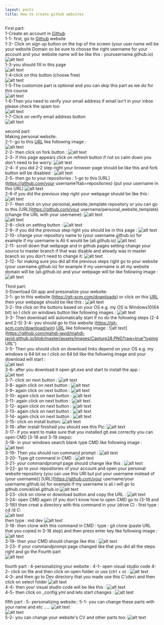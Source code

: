 ```yaml
---
layout: posts
title: How to create github websites 
---
```


First part:<br />
1-Create an account in [Github](https://github.com)<br />
    1-1- first, go to [Github](https://github.com) website <br />
    1-2- Click on sign up button on the top of the screen (your user name will be your website Domain so be sure to choose the right username for your account and your website name will be like this : yourusername.github.io)<br /> 
      ![alt text](https://github.com/mahdi-javid/mahdi-javid.github.io/blob/master/assets/images/Capture.PNG?raw=true "Sign up bottom")<br />
    1-3-you should fill in this page<br />
      ![alt text](https://github.com/mahdi-javid/mahdi-javid.github.io/blob/master/assets/images/Capture1.PNG?raw=true "sign up form")<br />
    1-4-click on this button (choose free)<br />
      ![alt text](https://github.com/mahdi-javid/mahdi-javid.github.io/blob/master/assets/images/Capture2.PNG?raw=true "plan")<br />
    1-5-The customize part is optional and you can skip this part as we do for this course<br />
      ![alt text](https://github.com/mahdi-javid/mahdi-javid.github.io/blob/master/assets/images/Capture3.PNG?raw=true "customize part")<br />
    1-6-Then you need to verify your email address if email isn't in your inbox please check the spam too<br />
      ![alt text](https://github.com/mahdi-javid/mahdi-javid.github.io/blob/master/assets/images/Capture4.PNG?raw=true "verifying email1")<br />
    1-7-Click on verify email address button<br />
      ![alt text](https://github.com/mahdi-javid/mahdi-javid.github.io/blob/master/assets/images/Capture5.PNG?raw=true "verifying email2")<br />

second part:<br />
Making personal website:<br />
2-1- go to this [URL](https://github.com/sauleh/personal_website_template) like following image :<br />
  ![alt text](https://github.com/mahdi-javid/mahdi-javid.github.io/blob/master/assets/images/Capture51.PNG?raw=true "verifying email2")<br />
2-2- then click on fork button :
  ![alt text](https://github.com/mahdi-javid/mahdi-javid.github.io/blob/master/assets/images/Capture52.PNG?raw=true "verifying email2")<br />
2-3- if this page appears click on refresh button if not so calm down you don't need to be worry:
  ![alt text](https://github.com/mahdi-javid/mahdi-javid.github.io/blob/master/assets/images/Capture53.PNG?raw=true "verifying email2")<br />
2-4- if you did 2-2 step right your browser page should be like this and fork button will be disabled :
  ![alt text](https://github.com/mahdi-javid/mahdi-javid.github.io/blob/master/assets/images/Capture54.PNG?raw=true "verifying email2")<br />
2-5- then go to your repositories :
   1-go to this [URL](https://github.com/your username?tab=repositories) (put your username in this URL)
     ![alt text](https://github.com/mahdi-javid/mahdi-javid.github.io/blob/master/assets/images/Capture55.PNG?raw=true "verifying email2")<br />
2-6-if you did the previous step right your webpage should be like this :
  ![alt text](https://github.com/mahdi-javid/mahdi-javid.github.io/blob/master/assets/images/Capture56.PNG?raw=true "verifying email2")<br />
2-7- then click on your personal_website_template repository or you can go to this [URL](https://github.com/your username/personal_website_template)(change the URL with your username):
  ![alt text](https://github.com/mahdi-javid/mahdi-javid.github.io/blob/master/assets/images/Capture57.PNG?raw=true "verifying email2")<br />
  ![alt text](https://github.com/mahdi-javid/mahdi-javid.github.io/blob/master/assets/images/Capture58.PNG?raw=true "verifying email2")<br />
2-8- click on setting button :
  ![alt text](https://github.com/mahdi-javid/mahdi-javid.github.io/blob/master/assets/images/Capture59.PNG?raw=true "verifying email2")<br />
2-9- if you did the previous step right you should be in this page :
  ![alt text](https://github.com/mahdi-javid/mahdi-javid.github.io/blob/master/assets/images/Capture60.PNG?raw=true "verifying email2")<br />
2-10- change your repository name to (your username.github.io) for example if my username is Ali it would be (ali.github.io) 
  ![alt text](https://github.com/mahdi-javid/mahdi-javid.github.io/blob/master/assets/images/Capture61.PNG?raw=true "verifying email2")<br />
2-11- scroll down that webpage and in github pages setting change your source to master branch if that was disable and already was in master branch so you don't need to change it:
  ![alt text](https://github.com/mahdi-javid/mahdi-javid.github.io/blob/master/assets/images/Capture62.PNG?raw=true "verifying email2")<br />
2-12- for making sure you did all the previous steps right go to your website (your username.github.io) for example if my username is ali my website domain will be (ali.github.io) and your webpage will be like following image :
  ![alt text](https://github.com/mahdi-javid/mahdi-javid.github.io/blob/master/assets/images/Capture63.PNG?raw=true "verifying email2")<br />

Third part:<br />
3-Download Git app and presonalize your website: <br />
    3-1- go to this website (https://git-scm.com/downloads) or click on this [URL](https://git-scm.com/downloads) then your webpage should be like this :
      ![alt text](https://github.com/mahdi-javid/mahdi-javid.github.io/blob/master/assets/images/Capture26.PNG?raw=true  "typing URL")<br />
    3-2- the click on the buttons based on your OS e.g. my OS is Windows10(64 bit) so I click on windows button like following images :
      ![alt text](https://github.com/mahdi-javid/mahdi-javid.github.io/blob/master/assets/images/Capture27.PNG?raw=true  "typing URL")<br />
    3-3- Then download will automatically start if no do the following steps (2-4 and 2-5)
    3-4- you should go to this website (https://git-scm.com/download/win) [URL](https://git-scm.com/download/win) like following image :
    ![alt text](https://github.com/mahdi-javid/mahdi-javid.github.io/blob/master/assets/images/Capture28.PNG?raw=true"typing URL")<br />
    3-5- Then you should click on download links depend on your OS e.g. my windows is 64 bit so I click on 64 bit like the following image and your download will start :<br />
    ![alt text](https://github.com/mahdi-javid/mahdi-javid.github.io/blob/master/assets/images/Capture29.png?raw=true  "typing URL")<br />
    3-6- after you download it open git.exe and start to install the app :
    ![alt text](https://github.com/mahdi-javid/mahdi-javid.github.io/blob/master/assets/images/Capture30.PNG?raw=true  "typing URL")<br />
    3-7- click on next button :
    ![alt text](https://github.com/mahdi-javid/mahdi-javid.github.io/blob/master/assets/images/Capture31.PNG?raw=true  "typing URL")<br />
    3-8- again click on next button :
    ![alt text](https://github.com/mahdi-javid/mahdi-javid.github.io/blob/master/assets/images/Capture32.PNG?raw=true  "typing URL")<br />
    3-9- again click on next button :
    ![alt text](https://github.com/mahdi-javid/mahdi-javid.github.io/blob/master/assets/images/Capture33.PNG?raw=true  "typing URL")<br />
    3-10- again click on next button :
    ![alt text](https://github.com/mahdi-javid/mahdi-javid.github.io/blob/master/assets/images/Capture34.PNG?raw=true  "typing URL")<br />
    3-11- again click on next button :
    ![alt text](https://github.com/mahdi-javid/mahdi-javid.github.io/blob/master/assets/images/Capture35.PNG?raw=true  "typing URL")<br />
    3-12- again click on next button :
    ![alt text](https://github.com/mahdi-javid/mahdi-javid.github.io/blob/master/assets/images/Capture36.PNG?raw=true  "typing URL")<br />
    3-13- again click on next button :
    ![alt text](https://github.com/mahdi-javid/mahdi-javid.github.io/blob/master/assets/images/Capture37.PNG?raw=true  "typing URL")<br />
    3-14- again click on next button :
    ![alt text](https://github.com/mahdi-javid/mahdi-javid.github.io/blob/master/assets/images/Capture38.PNG?raw=true  "typing URL")<br />
    3-15- click on install button:
    ![alt text](https://github.com/mahdi-javid/mahdi-javid.github.io/blob/master/assets/images/Capture39.PNG?raw=true  "typing URL")<br />
    3-16- after install finished you should see this Pic:
    ![alt text](https://github.com/mahdi-javid/mahdi-javid.github.io/blob/master/assets/images/Capture40.PNG?raw=true  "typing URL")<br />
    3-17- if you want to make sure that you installed git.exe correctly you can open CMD (3-18 and 3-19 steps):<br />
    3-18- in your windows search blank type CMD like following image :
    ![alt text](https://github.com/mahdi-javid/mahdi-javid.github.io/blob/master/assets/images/Capture41.PNG?raw=true  "typing URL")<br />
    3-19- Then you should run command prompt :
    ![alt text](https://github.com/mahdi-javid/mahdi-javid.github.io/blob/master/assets/images/Capture42.PNG?raw=true  "typing URL")<br />
    3-20- Type git command in CMD :
    ![alt text](https://github.com/mahdi-javid/mahdi-javid.github.io/blob/master/assets/images/Capture43.PNG?raw=true  "typing URL")<br />
    3-21- your commandprompt page should change like this :
    ![alt text](https://github.com/mahdi-javid/mahdi-javid.github.io/blob/master/assets/images/Capture44.PNG?raw=true  "typing URL")<br />
    3-22-  go to your repositories of your account and open your personal website repository (you can use this URl but put your username instead of (your username)) [URL](https://github.com/your username/your username.github.io)
    for example if my username is ali i will go to github.com/ali/ali.github.io
        ![alt text](https://github.com/mahdi-javid/mahdi-javid.github.io/blob/master/assets/images/Capture64.PNG?raw=true  "typing URL")<br />
    3-23- click on clone or download button and copy the URL :
      ![alt text](https://github.com/mahdi-javid/mahdi-javid.github.io/blob/master/assets/images/Capture65.PNG?raw=true  "typing URL")<br />
    3-24- open CMD again (if you don't know how to open CMD go to (3-18 and 3-19)) then creat a directory with this command in your (drive C) :
        first type : cd /d C:\
        ![alt text](https://github.com/mahdi-javid/mahdi-javid.github.io/blob/master/assets/images/Capture45.PNG?raw=true "repository")<br />
        then type : md dev
        ![alt text](https://github.com/mahdi-javid/mahdi-javid.github.io/blob/master/assets/images/Capture46.PNG?raw=true "repository")<br />
3-18- then clone with this command in CMD :
        type : git clone (paste URL that you copied in 3-16 step) and then press enter key like following image :
        ![alt text](https://github.com/mahdi-javid/mahdi-javid.github.io/blob/master/assets/images/Capture47.PNG?raw=true "repository")<br />
3-19- then your CMD should change like this :
    ![alt text](https://github.com/mahdi-javid/mahdi-javid.github.io/blob/master/assets/images/Capture48.PNG?raw=true "repository")<br />
3-23- if your commandprompt page changed like that you did all the steps right and go the Fourth part<br />
    ![alt text](https://github.com/mahdi-javid/mahdi-javid.github.io/blob/master/assets/images/Capture48.PNG?raw=true  "typing URL")<br />

fourth part :
4-personalizing your website :
  4-1- open visual studio code 
  4-2- click on file and then click on open folder or use (ctrl + o) :
  ![alt text](https://github.com/mahdi-javid/mahdi-javid.github.io/blob/master/assets/images/Capture66.PNG?raw=true  "typing URL")<br />
  4-3- and then go to Dev directory that you made use this C:\dev\ and then click on select folder
  ![alt text](https://github.com/mahdi-javid/mahdi-javid.github.io/blob/master/assets/images/Capture67.PNG?raw=true  "typing URL")<br />
  4-4- then your visual studio code will be like this :
  ![alt text](https://github.com/mahdi-javid/mahdi-javid.github.io/blob/master/assets/images/Capture68.PNG?raw=true  "typing URL")<br />
  4-5- then click on _config.yml and lets start changes :
  ![alt text](https://github.com/mahdi-javid/mahdi-javid.github.io/blob/master/assets/images/Capture69.PNG?raw=true  "typing URL")<br />

fifth part :
5- personalizing website::
  5-1- you can change these parts with your name and etc .....
  ![alt text](https://github.com/mahdi-javid/mahdi-javid.github.io/blob/master/assets/images/Capture70.PNG?raw=true  "typing URL")<br />
  ![alt text](https://github.com/mahdi-javid/mahdi-javid.github.io/blob/master/assets/images/Capture71.PNG?raw=true  "typing URL")<br />
  5-2- you can change your website's CV and other parts too:
  ![alt text](https://github.com/mahdi-javid/mahdi-javid.github.io/blob/master/assets/images/Capture72.PNG?raw=true  "typing URL")<br />